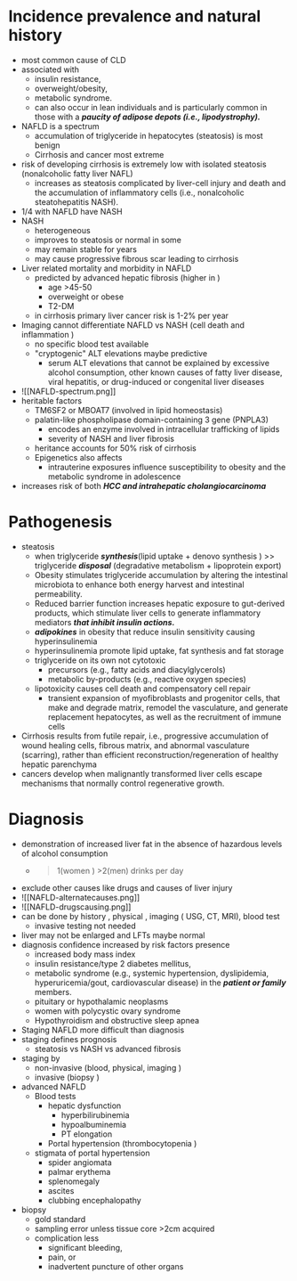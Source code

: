 # Incidence prevalence and natural history 
* most common cause of CLD 
* associated with
	* insulin resistance, 
	* overweight/obesity, 
	* metabolic syndrome. 
	* can also occur in lean individuals and is particularly common in those with a ***paucity of adipose depots (i.e., lipodystrophy).***
* NAFLD is a spectrum 
	* accumulation of triglyceride in hepatocytes (steatosis) is most benign 
	* Cirrhosis and cancer most extreme 
* risk of developing cirrhosis is extremely low  with isolated steatosis (nonalcoholic fatty liver NAFL)
	* increases as steatosis complicated by liver-cell injury and death and the accumulation of inflammatory cells (i.e., nonalcoholic steatohepatitis NASH).
* 1/4 with NAFLD have NASH 
* NASH 
	* heterogeneous 
	* improves to steatosis or normal in some 
	* may remain stable for years 
	* may cause progressive fibrous scar leading to cirrhosis 
* Liver related mortality and morbidity in NAFLD
	* predicted by advanced hepatic fibrosis (higher in )
		* age >45-50
		* overweight or obese 
		* T2-DM 
	* in cirrhosis primary liver cancer risk is 1-2% per year 
* Imaging cannot differentiate NAFLD vs NASH (cell death and inflammation )
	* no specific blood test available 
	* "cryptogenic" ALT elevations maybe predictive 
		* serum ALT elevations that cannot be explained by excessive alcohol consumption, other known causes of fatty liver disease, viral hepatitis, or drug-induced or congenital liver diseases
* ![[NAFLD-spectrum.png]]
* heritable factors 
	* TM6SF2 or MBOAT7 (involved in lipid homeostasis)
	* palatin-like phospholipase domain-containing 3 gene (PNPLA3)
		* encodes an enzyme involved in intracellular trafficking of lipids
		* severity of NASH and liver fibrosis 
	* heritance accounts for 50% risk of cirrhosis 
	* Epigenetics also affects 
		* intrauterine exposures influence susceptibility to obesity and the metabolic syndrome in adolescence
* increases risk of both ***HCC and intrahepatic cholangiocarcinoma***
# Pathogenesis 
* steatosis 
	* when triglyceride ***synthesis***(lipid uptake + denovo synthesis ) >> triglyceride ***disposal*** (degradative metabolism + lipoprotein export)
	* Obesity stimulates triglyceride accumulation by altering the intestinal microbiota to enhance both energy harvest and intestinal permeability.
	* Reduced barrier function increases hepatic exposure to gut-derived products, which stimulate liver cells to generate inflammatory mediators ***that inhibit insulin actions.***
	* ***adipokines*** in obesity that reduce insulin sensitivity causing hyperinsulinemia 
	* hyperinsulinemia promote lipid uptake, fat synthesis and fat storage 
	* triglyceride on its own not cytotoxic 
		* precursors (e.g., fatty acids and diacylglycerols) 
		* metabolic by-products (e.g., reactive oxygen species)
	* lipotoxicity causes cell death and compensatory cell repair 
		* transient expansion of myofibroblasts and progenitor cells, that make and degrade matrix, remodel the vasculature, and generate replacement hepatocytes, as well as the recruitment of immune cells
* Cirrhosis results from futile repair, i.e., progressive accumulation of wound healing cells, fibrous matrix, and abnormal vasculature (scarring), rather than efficient reconstruction/regeneration of healthy hepatic parenchyma
* cancers develop when malignantly transformed liver cells escape mechanisms that normally control regenerative growth.
# Diagnosis 
* demonstration of increased liver fat in the absence of hazardous levels of alcohol consumption 
	* >1(women ) >2(men) drinks per day 
* exclude other causes like drugs and causes of liver injury 
* ![[NAFLD-alternatecauses.png]]
* ![[NAFLD-drugscausing.png]]
* can be done by history , physical , imaging ( USG, CT, MRI), blood test 
	* invasive testing not needed 
* liver may not be enlarged and LFTs maybe normal 
* diagnosis confidence increased by risk factors presence 
	* increased body mass index 
	* insulin resistance/type 2 diabetes mellitus,
	* metabolic syndrome (e.g., systemic hypertension, dyslipidemia, hyperuricemia/gout, cardiovascular disease) in the ***patient or family*** members. 
	* pituitary or hypothalamic neoplasms 
	* women with polycystic ovary syndrome 
	* Hypothyroidism and obstructive sleep apnea
* Staging NAFLD more difficult than diagnosis 
* staging defines prognosis 
	* steatosis vs NASH vs advanced fibrosis 
* staging by 
	* non-invasive (blood, physical, imaging )
	* invasive (biopsy )
* advanced NAFLD 
	* Blood tests 
		* hepatic dysfunction 
			* hyperbilirubinemia 
			* hypoalbuminemia 
			* PT elongation 
		* Portal hypertension (thrombocytopenia )
	* stigmata of portal hypertension 
		* spider angiomata 
		* palmar erythema 
		* splenomegaly 
		* ascites 
		* clubbing encephalopathy 
* biopsy
	* gold standard 
	* sampling error unless tissue core >2cm acquired
	* complication less 
		* significant bleeding, 
		* pain, or 
		* inadvertent puncture of other organs